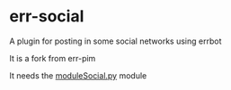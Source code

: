 # err-social
A plugin for posting in some social networks using errbot

It is a fork from err-pim

It needs the [moduleSocial.py](https://github.com/fernand0/scripts/blob/master/moduleSocial.py) module
